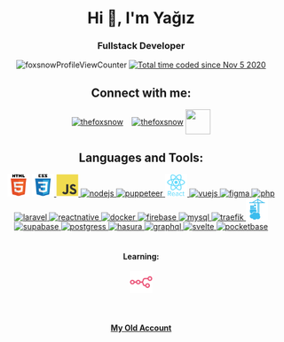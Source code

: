 <h1  align="center">Hi 👋, I'm Yağız</h1>
<h3 align="center">Fullstack Developer</h3>

<p align="center"> 
  <img src="https://komarev.com/ghpvc/?username=foxsnow38&label=Profile%20views&color=80ceff&style=flat-square" alt="foxsnowProfileViewCounter" /> 
  <a href="https://wakatime.com/@80c1265b-b9f3-4878-8403-3f1ba54e1fd1"><img src="https://wakatime.com/badge/user/5f971379-ccd6-465f-a0e1-6dfd0ade5512.svg?style=flat-square" alt="Total time coded since Nov 5 2020" /></a>
</p>
<div align="center">


<h2 align="center">Connect with me:</h2>
<p align="center">
<a href="https://www.linkedin.com/in/myagizmaktav" target="blank"><img align="center" src="https://www.vectorlogo.zone/logos/linkedin/linkedin-icon.svg" alt="thefoxsnow" height="40" width="40" /></a>  
&nbsp;&nbsp;&nbsp;<a href="https://medium.com/@thefoxsnow" target="blank"><img align="center" src="https://www.vectorlogo.zone/logos/medium/medium-tile.svg" alt="thefoxsnow" height="45" width="45" /></a>
<a href="https://www.grepper.com/profile/myagizmaktav#" target="blank">  <img src="https://d2441bdvuxbh7t.cloudfront.net/web/images/logo_colors_small.png" height="45" width="45" align="center"></a>

<br>

</p>
<h2 align="center">Languages and Tools:</h2>
<p align="center"><a href="https://www.w3.org/html/" target="_blank"> <img
            src="https://raw.githubusercontent.com/devicons/devicon/master/icons/html5/html5-original-wordmark.svg"
            alt="html5" width="40" height="40" /></a> <a href="https://www.w3schools.com/css/" target="_blank"><img
            src="https://raw.githubusercontent.com/devicons/devicon/master/icons/css3/css3-original-wordmark.svg"
            alt="css3" width="40" height="40" /></a><a href="https://developer.mozilla.org/en-US/docs/Web/JavaScript" target="_blank"> <img
            src="https://raw.githubusercontent.com/devicons/devicon/master/icons/javascript/javascript-original.svg"
            alt="javascript" width="40" height="40" /> </a><a href="https://nodejs.org" target="_blank"> <img
            src="https://www.vectorlogo.zone/logos/nodejs/nodejs-icon.svg"
            alt="nodejs" width="40" height="40" /> </a><a  href="https://github.com/puppeteer/puppeteer" target="_blank"> <img
            src="https://www.vectorlogo.zone/logos/pptrdev/pptrdev-official.svg" alt="puppeteer" width="40"
            height="40" /> </a><a href="https://reactjs.org/" target="_blank"> <img
            src="https://raw.githubusercontent.com/devicons/devicon/master/icons/react/react-original-wordmark.svg"
            alt="react" width="40" height="40" /> </a>
             <a href="https://www.typescriptlang.org/" target="_blank"> <img src="https://www.vectorlogo.zone/logos/typescriptlang/typescriptlang-icon.svg" alt="vuejs" width="40" height="40"/> </a> <a href="https://www.figma.com/" target="_blank"> <img
            src="https://www.vectorlogo.zone/logos/figma/figma-icon.svg" alt="figma" width="40" height="40" /> </a>
          <a href="https://www.php.net/" target="_blank"> <img
            src="https://www.vectorlogo.zone/logos/php/php-horizontal.svg"
            alt="php" width="40" height="40" /> </a>
     <a href="https://laravel.com/" target="_blank"> <img
            src="https://upload.vectorlogo.zone/logos/laravel/images/fd9bffa7-873e-4946-92bc-815ed69faeec.svg"
            alt="laravel" width="40" height="40" /> </a>
     <a href="https://reactnative.dev/" target="_blank"> <img
            src="https://upload.vectorlogo.zone/logos/reactnativedev/images/199b2976-954e-4e42-8d79-12a784e2cdf9.svg"
            alt="reactnative" width="55" height="55" /> </a>
   <a href="https://www.docker.com/" target="_blank"> <img
            src="https://www.vectorlogo.zone/logos/docker/docker-tile.svg"
            alt="docker" width="40" height="40" /> </a>   <a href="https://firebase.google.com/" target="_blank"> <img
            src="https://www.vectorlogo.zone/logos/firebase/firebase-icon.svg"
            alt="firebase" width="40" height="40" /> </a><a href="https://www.mysql.com/" target="_blank"> <img
            src="https://www.vectorlogo.zone/logos/mysql/mysql-icon.svg"
            alt="mysql" width="40" height="40" /> </a>
             <a href="https://traefik.io" target="_blank"> <img
            src="https://www.vectorlogo.zone/logos/traefikio/traefikio-icon.svg"
            alt="traefik" width="40" height="40" /> </a>
             <a href="https://www.portainer.io" target="_blank"> <img
            src="https://raw.githubusercontent.com/devicons/devicon/master/icons/portainer/portainer-original.svg"
            alt="portainer" width="40" height="40" /> </a>
             <a href="https://supabase.com" target="_blank"> <img
            src="https://www.vectorlogo.zone/logos/supabase/supabase-icon.svg"
            alt="supabase" width="40" height="40" /> </a>
             <a href="https://www.postgresql.org/" target="_blank"> <img
            src="https://www.vectorlogo.zone/logos/postgresql/postgresql-icon.svg"
            alt="postgress" width="40" height="40" /> </a>
             <a href="https://hasura.io/" target="_blank"> <img
            src="https://www.vectorlogo.zone/logos/hasuraio/hasuraio-icon.svg"
            alt="hasura" width="40" height="40" /> </a>
             <a href="https://graphql.org" target="_blank"> <img
            src="https://www.vectorlogo.zone/logos/graphql/graphql-icon.svg"
            alt="graphql" width="40" height="40" /> </a>
             <a href="https://svelte.dev" target="_blank"> <img
            src="https://www.vectorlogo.zone/logos/sveltetechnology/sveltetechnology-icon.svg"
            alt="svelte" width="40" height="40" /> </a>
             <a href="https://pocketbase.io/" target="_blank"> <img
            src="https://raw.githubusercontent.com/homarr-labs/dashboard-icons/refs/heads/main/svg/pocketbase-dark.svg"
            alt="pocketbase" width="40" height="40" /> </a>
             <br/>
              <br/>
            <h4>Learning:</h4>
             <a href="https://n8n.io" target="_blank"> <img
            src="https://raw.githubusercontent.com/bestofjs/bestofjs/refs/heads/master/apps/web/public/logos/n8n.svg"
            alt="n8n" width="40" height="40" /> </a>
         
            
           
   
          
</p>
<br/>
<h4  align="center"><a href="https://github.com/foxsnow38">My Old Account</a></h4>


